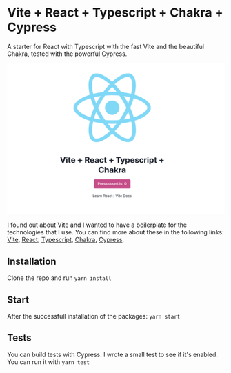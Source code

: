 # Vite + React + Typescript + Chakra + Cypress

A starter for React with Typescript with the fast Vite and the beautiful Chakra, tested with the powerful Cypress.

![Vite + React + Typescript + Chakra + Cypress Starter](/src/resources/images/screenshot.png)

I found out about Vite and I wanted to have a boilerplate for the technologies that I use. You can find more about these in the following links: [Vite](https://github.com/vitejs/vite), [React](https://reactjs.org/), [Typescript](https://www.typescriptlang.org/), [Chakra](https://chakra-ui.com/), [Cypress](https://www.cypress.io/).

## Installation

Clone the repo and run `yarn install`

## Start

After the successfull installation of the packages: `yarn start`

## Tests

You can build tests with Cypress. I wrote a small test to see if it's enabled. You can run it with `yarn test`
